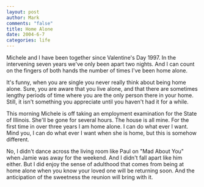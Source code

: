 ```yaml
--- 
layout: post
author: Mark
comments: "false"
title: Home Alone
date: 2004-6-7
categories: life
---
```

Michele and I have been together since Valentine's Day 1997. In the intervening  seven years we've only been apart two nights. And I can count on the fingers of both hands the number of times I've been home alone.

It's funny, when you are single you never really think about being home alone. Sure, you are aware that you live alone, and that there are sometimes lengthy periods of time where you are the only person there in your home. Still, it isn't something you appreciate until you haven't had it for a while.

This morning Michele is off taking an employment examination for the State of Illinois. She'll be gone for several hours. The house is all mine. For the first time in over three years I am home alone. I can do what ever I want. Mind you, I can do what ever I want when she is home, but this is somehow different.

No, I didn't dance across the living room like Paul on "Mad About You" when Jamie was away for the weekend. And I didn't fall apart like him either. But I did enjoy the sense of adulthood that comes from being at home alone when you know your loved one will be returning soon. And the anticipation of the sweetness the reunion will bring with it.
